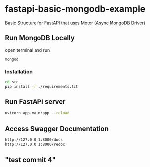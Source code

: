 # fastapi-basic-mongodb-example
Basic Structure for FastAPI that uses Motor (Async MongoDB Driver)

## Run MongoDB Locally
open terminal and run
```bash
mongod
```

### Installation

```bash
cd src
pip install -r ./requirements.txt
```

## Run FastAPI server

```bash
uvicorn app.main:app --reload
```


## Access Swagger Documentation
```bash
http://127.0.0.1:8000/docs
http://127.0.0.1:8000/redoc
```
## "test commit 4"
